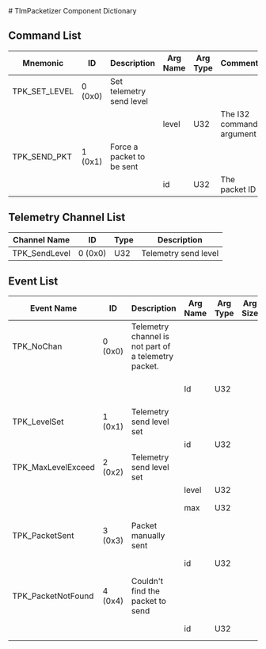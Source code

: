 <title>TlmPacketizer Component Dictionary</title>
# TlmPacketizer Component Dictionary


## Command List

|Mnemonic|ID|Description|Arg Name|Arg Type|Comment
|---|---|---|---|---|---|
|TPK_SET_LEVEL|0 (0x0)|Set telemetry send level| | |
| | | |level|U32|The I32 command argument|
|TPK_SEND_PKT|1 (0x1)|Force a packet to be sent| | |
| | | |id|U32|The packet ID|

## Telemetry Channel List

|Channel Name|ID|Type|Description|
|---|---|---|---|
|TPK_SendLevel|0 (0x0)|U32|Telemetry send level|

## Event List

|Event Name|ID|Description|Arg Name|Arg Type|Arg Size|Description
|---|---|---|---|---|---|---|
|TPK_NoChan|0 (0x0)|Telemetry channel is not part of a telemetry packet.| | | | |
| | | |Id|U32||The telemetry ID|
|TPK_LevelSet|1 (0x1)|Telemetry send level set| | | | |
| | | |id|U32||The level|
|TPK_MaxLevelExceed|2 (0x2)|Telemetry send level set| | | | |
| | | |level|U32||The level|
| | | |max|U32||The max packet level|
|TPK_PacketSent|3 (0x3)|Packet manually sent| | | | |
| | | |id|U32||The packet ID|
|TPK_PacketNotFound|4 (0x4)|Couldn't find the packet to send| | | | |
| | | |id|U32||The packet ID|
